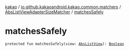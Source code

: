 [kakao](../../index.md) / [io.github.kakaoandroid.kakao.common.matchers](../index.md) / [AbsListViewAdapterSizeMatcher](index.md) / [matchesSafely](./matches-safely.md)

# matchesSafely

`protected fun matchesSafely(view: `[`AbsListView`](https://developer.android.com/reference/android/widget/AbsListView.html)`): `[`Boolean`](https://kotlinlang.org/api/latest/jvm/stdlib/kotlin/-boolean/index.html)